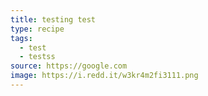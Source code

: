 ```yaml
---
title: testing test
type: recipe
tags:
  - test
  - testss
source: https://google.com
image: https://i.redd.it/w3kr4m2fi3111.png
---
```

